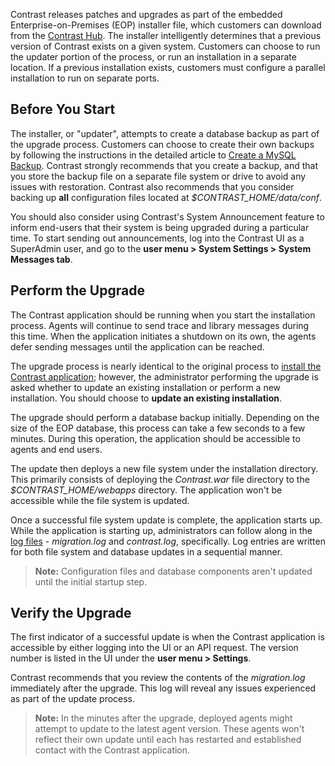 <!--
title: "Upgrade the Contrast Application"
description: "Instructions for upgrading the Contrast application for EOP."
tags: "Admin EOP maintenance upgrade install installation backup"
-->

Contrast releases patches and upgrades as part of the embedded Enterprise-on-Premises (EOP) installer file, which customers can download from the [Contrast Hub](https://hub.contrastsecurity.com). The installer intelligently determines that a previous version of Contrast exists on a given system. Customers can choose to run the updater portion of the process, or run an installation in a separate location. If a previous installation exists, customers must configure a parallel installation to run on separate ports.

## Before You Start

The installer, or "updater", attempts to create a database backup as part of the upgrade process. Customers can choose to create their own backups by following the instructions in the detailed article to [Create a MySQL Backup](installation-setup.html#setup-mysql). Contrast strongly recommends that you create a backup, and that you store the backup file on a separate file system or drive to avoid any issues with restoration. Contrast also recommends that you consider backing up **all** configuration files located at *$CONTRAST_HOME/data/conf*.

You should also consider using Contrast's System Announcement feature to inform end-users that their system is being upgraded during a particular time. To start sending out announcements, log into the Contrast UI as a SuperAdmin user, and go to the **user menu > System Settings > System Messages tab**. 

## Perform the Upgrade 

The Contrast application should be running when you start the installation process. Agents will continue to send trace and library messages during this time. When the application initiates a shutdown on its own, the agents defer sending messages until the application can be reached.

The upgrade process is nearly identical to the original process to [install the Contrast application](installation-setupinstall.html#install); however, the administrator performing the upgrade is asked whether to update an existing installation or perform a new installation. You should choose to **update an existing installation**. 

The upgrade should perform a database backup initially. Depending on the size of the EOP database, this process can take a few seconds to a few minutes. During this operation, the application should be accessible to agents and end users. 

The update then deploys a new file system under the installation directory. This primarily consists of deploying the *Contrast.war* file directory to the *$CONTRAST_HOME/webapps* directory. The application won't be accessible while the file system is updated.

Once a successful file system update is complete, the application starts up. While the application is starting up, administrators can follow along in the [log files](installation-setupconfig.html#log) - *migration.log* and *contrast.log*, specifically. Log entries are written for both file system and database updates in a sequential manner.

> **Note:** Configuration files and database components aren't updated until the initial startup step.

## Verify the Upgrade

The first indicator of a successful update is when the Contrast application is accessible by either logging into the UI or an API request. The version number is listed in the UI under the **user menu > Settings**. 

Contrast recommends that you review the contents of the *migration.log* immediately after the upgrade. This log will reveal any issues experienced as part of the update process.

> **Note:** In the minutes after the upgrade, deployed agents might attempt to update to the latest agent version. These agents won't reflect their own update until each has restarted and established contact with the Contrast application.


